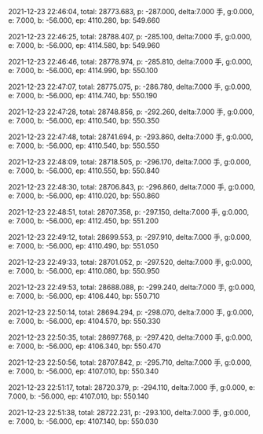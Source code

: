 2021-12-23 22:46:04, total: 28773.683, p: -287.000, delta:7.000 手, g:0.000, e: 7.000, b: -56.000, ep: 4110.280, bp: 549.660

2021-12-23 22:46:25, total: 28788.407, p: -285.100, delta:7.000 手, g:0.000, e: 7.000, b: -56.000, ep: 4114.580, bp: 549.960

2021-12-23 22:46:46, total: 28778.974, p: -285.810, delta:7.000 手, g:0.000, e: 7.000, b: -56.000, ep: 4114.990, bp: 550.100

2021-12-23 22:47:07, total: 28775.075, p: -286.780, delta:7.000 手, g:0.000, e: 7.000, b: -56.000, ep: 4114.740, bp: 550.190

2021-12-23 22:47:28, total: 28748.856, p: -292.260, delta:7.000 手, g:0.000, e: 7.000, b: -56.000, ep: 4110.540, bp: 550.350

2021-12-23 22:47:48, total: 28741.694, p: -293.860, delta:7.000 手, g:0.000, e: 7.000, b: -56.000, ep: 4110.540, bp: 550.550

2021-12-23 22:48:09, total: 28718.505, p: -296.170, delta:7.000 手, g:0.000, e: 7.000, b: -56.000, ep: 4110.550, bp: 550.840

2021-12-23 22:48:30, total: 28706.843, p: -296.860, delta:7.000 手, g:0.000, e: 7.000, b: -56.000, ep: 4110.020, bp: 550.860

2021-12-23 22:48:51, total: 28707.358, p: -297.150, delta:7.000 手, g:0.000, e: 7.000, b: -56.000, ep: 4112.450, bp: 551.200

2021-12-23 22:49:12, total: 28699.553, p: -297.910, delta:7.000 手, g:0.000, e: 7.000, b: -56.000, ep: 4110.490, bp: 551.050

2021-12-23 22:49:33, total: 28701.052, p: -297.520, delta:7.000 手, g:0.000, e: 7.000, b: -56.000, ep: 4110.080, bp: 550.950

2021-12-23 22:49:53, total: 28688.088, p: -299.240, delta:7.000 手, g:0.000, e: 7.000, b: -56.000, ep: 4106.440, bp: 550.710

2021-12-23 22:50:14, total: 28694.294, p: -298.070, delta:7.000 手, g:0.000, e: 7.000, b: -56.000, ep: 4104.570, bp: 550.330

2021-12-23 22:50:35, total: 28697.768, p: -297.420, delta:7.000 手, g:0.000, e: 7.000, b: -56.000, ep: 4106.340, bp: 550.470

2021-12-23 22:50:56, total: 28707.842, p: -295.710, delta:7.000 手, g:0.000, e: 7.000, b: -56.000, ep: 4107.010, bp: 550.340

2021-12-23 22:51:17, total: 28720.379, p: -294.110, delta:7.000 手, g:0.000, e: 7.000, b: -56.000, ep: 4107.010, bp: 550.140

2021-12-23 22:51:38, total: 28722.231, p: -293.100, delta:7.000 手, g:0.000, e: 7.000, b: -56.000, ep: 4107.140, bp: 550.030
